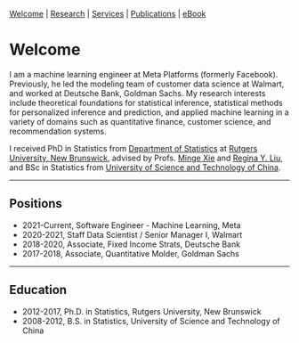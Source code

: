 [Welcome](/index) | [Research](/research) | [Services](/services) | [Publications](https://scholar.google.com/citations?user=itO_fw8AAAAJ&hl=en) | [eBook]()

# Welcome

I am a machine learning engineer at Meta Platforms (formerly Facebook). Previously, he led the modeling team of customer data science at Walmart, and worked at Deutsche Bank, Goldman Sachs. My research interests include theoretical foundations for statistical inference, statistical methods for personalized inference and prediction, and applied machine learning in a variety of domains such as quantitative finance, customer science, and recommendation systems. 

I received PhD in Statistics from <a href="http://stat.rutgers.edu/"> Department of Statistics</a> at <a href="https://newbrunswick.rutgers.edu/">Rutgers University, New Brunswick</a>, advised by Profs. <a href="http://www.stat.rutgers.edu/home/mxie/">Minge Xie</a> and <a href="http://www.stat.rutgers.edu/joomlatools-files/docman-files/Liu-CV-05-2015.pdf">Regina Y. Liu</a>, and BSc in Statistics from <a href="http://www.ustc.edu.cn/">University of Science and Technology of China</a>.

---

## Positions
* 2021-Current, Software Engineer - Machine Learning, Meta
* 2020-2021, Staff Data Scientist / Senior Manager I, Walmart
* 2018-2020, Associate, Fixed Income Strats, Deutsche Bank
* 2017-2018, Associate, Quantitative Molder, Goldman Sachs

---

## Education 
* 2012-2017, Ph.D. in Statistics, Rutgers University, New Brunswick
* 2008-2012, B.S. in Statistics, University of Science and Technology of China
